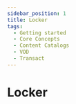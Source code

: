 ```yaml
---
sidebar_position: 1
title: Locker
tags:
  - Getting started
  - Core Concepts
  - Content Catalogs
  - VOD
  - Transact
---
```

# Locker
